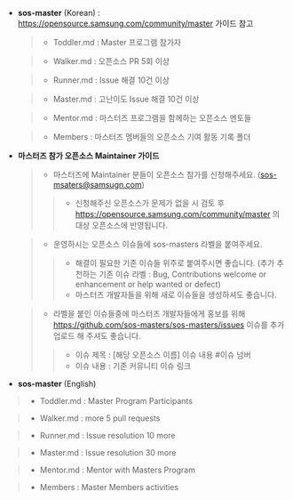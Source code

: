 - **sos-master** (Korean) : https://opensource.samsung.com/community/master 가이드 참고
  
  >- Toddler.md : Master 프로그램 참가자 
 
  >- Walker.md : 오픈소스 PR 5회 이상
 
  >- Runner.md : Issue 해결 10건 이상
 
  >-  Master.md : 고난이도 Issue 해결 10건 이상
  
  >-  Mentor.md : 마스터즈 프로그램을 함께하는 오픈소스 멘토들
 
  >- Members : 마스터즈 멤버들의 오픈소스 기여 활동 기록 폴더
  
 
 
- **마스터즈 참가 오픈소스 Maintainer 가이드**
 
  >- 마스터즈에 Maintainer 분들이 오픈소스 참가를 신청해주세요. (sos-msaters@samsugn.com)
  >>- 신청해주신 오픈소스가 문제가 없을 시 검토 후 https://opensource.samsung.com/community/master 의 대상 오픈소스에 반영됩니다. 
 
  >- 운영하시는 오픈소스 이슈들에 sos-masters 라벨을 붙여주세요. 
  >>- 해결이 필요한 기존 이슈들 위주로 붙여주시면 좋습니다. 
     (추가 추천하는 기존 이슈 라벨 : Bug, Contributions welcome or enhancement or help wanted or defect)
  >>- 마스터즈 개발자들을 위해 새로 이슈들을 생성하셔도 좋습니다. 

  >-  라벨을 붙인 이슈들중에 마스터즈 개발자들에게 홍보를 위해 https://github.com/sos-masters/sos-masters/issues 이슈를 추가 업로드 해 주셔도 좋습니다.  
  >>- 이슈 제목 : [해당 오픈소스 이름] 이슈 내용 #이슈 넘버
  >>- 이슈 내용 : 기존 커뮤니티 이슈 링크
 
 
 - **sos-master** (English)
 
  >- Toddler.md : Master Program Participants 
 
  >- Walker.md : more 5 pull requests 
 
  >- Runner.md : Issue resolution 10 more
 
  >- Master.md : Issue resolution  30 more
 
  >- Mentor.md : Mentor with Masters Program
 
  >- Members : Master Members activities
 
 
